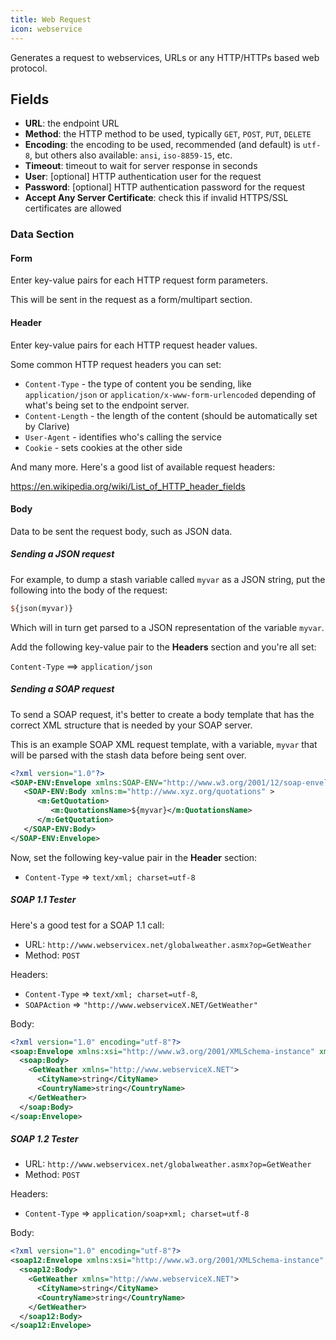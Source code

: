 ```yaml
---
title: Web Request
icon: webservice
---
```


Generates a request to webservices, URLs
or any HTTP/HTTPs based web protocol.

## Fields

- **URL**: the endpoint URL
- **Method**: the HTTP method to be used, typically `GET`, `POST`, `PUT`, `DELETE`
- **Encoding**: the encoding to be used, recommended (and default) is `utf-8`, but
others also available: `ansi`, `iso-8859-15`, etc.
- **Timeout**: timeout to wait for server response in seconds
- **User**: [optional] HTTP authentication user for the request
- **Password**: [optional] HTTP authentication password for the request
- **Accept Any Server Certificate**: check this if invalid HTTPS/SSL certificates are allowed

### Data Section

#### Form

Enter key-value pairs for each
HTTP request form parameters.

This will be sent in the request as
a form/multipart section.

#### Header

Enter key-value pairs for each
HTTP request header values.

Some common HTTP request headers you can set:

- `Content-Type` - the type of content you be sending, like `application/json` or `application/x-www-form-urlencoded`
depending of what's being set to the endpoint server.
- `Content-Length` - the length of the content (should be automatically set by Clarive)
- `User-Agent` - identifies who's calling the service
- `Cookie` - sets cookies at the other side

And many more. Here's a good list of available request headers:

https://en.wikipedia.org/wiki/List_of_HTTP_header_fields

#### Body

Data to be sent the request body,
such as JSON data.

##### Sending a JSON request

For example, to dump a stash variable called `myvar`
as a JSON string, put the following into the body of the request:

```perl
${json(myvar)}
```

Which will in turn get parsed to a JSON representation
of the variable `myvar`.

Add the following key-value pair to the **Headers** section
and you're all set:

`Content-Type` ==> `application/json`

##### Sending a SOAP request

To send a SOAP request, it's better to create a body template
that has the correct XML structure that is needed by your
SOAP server.

This is an example SOAP XML request template, with
a variable, `myvar` that will be parsed with the stash data
before being sent over.

```xml
<?xml version="1.0"?>
<SOAP-ENV:Envelope xmlns:SOAP-ENV="http://www.w3.org/2001/12/soap-envelope" SOAP-ENV:encodingStyle="http://www.w3.org/2001/12/soap-encoding" >
   <SOAP-ENV:Body xmlns:m="http://www.xyz.org/quotations" >
      <m:GetQuotation>
         <m:QuotationsName>${myvar}</m:QuotationsName>
      </m:GetQuotation>
   </SOAP-ENV:Body>
</SOAP-ENV:Envelope>
```

Now, set the following key-value pair in the
**Header** section:

- `Content-Type` => `text/xml; charset=utf-8`

##### SOAP 1.1 Tester

Here's a good test for a SOAP 1.1 call:

- URL: `http://www.webservicex.net/globalweather.asmx?op=GetWeather`
- Method: `POST`

Headers:

- `Content-Type`   => `text/xml; charset=utf-8`,
- `SOAPAction`     => `"http://www.webserviceX.NET/GetWeather"`

Body:

```xml
<?xml version="1.0" encoding="utf-8"?>
<soap:Envelope xmlns:xsi="http://www.w3.org/2001/XMLSchema-instance" xmlns:xsd="http://www.w3.org/2001/XMLSchema" xmlns:soap="http://schemas.xmlsoap.org/soap/envelope/">
  <soap:Body>
    <GetWeather xmlns="http://www.webserviceX.NET">
      <CityName>string</CityName>
      <CountryName>string</CountryName>
    </GetWeather>
  </soap:Body>
</soap:Envelope>
```

##### SOAP 1.2 Tester

- URL: `http://www.webservicex.net/globalweather.asmx?op=GetWeather`
- Method: `POST`

Headers:

- `Content-Type` => `application/soap+xml; charset=utf-8`

Body:

```xml
<?xml version="1.0" encoding="utf-8"?>
<soap12:Envelope xmlns:xsi="http://www.w3.org/2001/XMLSchema-instance" xmlns:xsd="http://www.w3.org/2001/XMLSchema" xmlns:soap12="http://www.w3.org/2003/05/soap-envelope">
  <soap12:Body>
    <GetWeather xmlns="http://www.webserviceX.NET">
      <CityName>string</CityName>
      <CountryName>string</CountryName>
    </GetWeather>
  </soap12:Body>
</soap12:Envelope>
```

